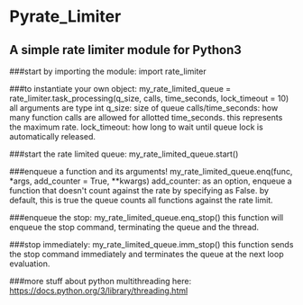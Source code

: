 # Pyrate_Limiter
## A simple rate limiter module for Python3

###start by importing the module:
	import rate_limiter

###to instantiate your own object:
	my_rate_limited_queue = rate_limiter.task_processing(q_size, calls, time_seconds, lock_timeout = 10)
	all arguments are type int
	q_size: size of queue
	calls/time_seconds: how many function calls are allowed for allotted time_seconds. 
	this represents the maximum rate.
	lock_timeout: how long to wait until queue lock is automatically released.

###start the rate limited queue:
	my_rate_limited_queue.start()


###enqueue a function and its arguments!
	my_rate_limited_queue.enq(func, *args, add_counter = True, **kwargs)
	add_counter: as an option, enqueue a function that doesn't count against the rate by specifying as False. 
	by default, this is true the queue counts all functions against the rate limit.

###enqueue the stop:
	my_rate_limited_queue.enq_stop()
	this function will enqueue the stop command, terminating the queue and the thread.

###stop immediately:
	my_rate_limited_queue.imm_stop()
	this function sends the stop command immediately and terminates the queue at the next loop evaluation. 

###more stuff about python multithreading here:
	https://docs.python.org/3/library/threading.html
